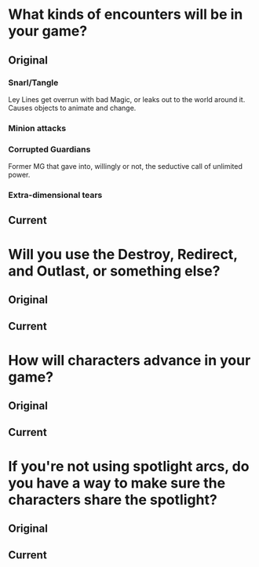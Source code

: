 # What kinds of encounters will be in your game?
## Original
### Snarl/Tangle 
Ley Lines get overrun with bad Magic, or leaks out to the world around it. Causes objects to animate and change.

### Minion attacks


### Corrupted Guardians
Former MG that gave into, willingly or not, the seductive call of unlimited power.

### Extra-dimensional tears


## Current


# Will you use the Destroy, Redirect, and Outlast, or something else?
## Original


## Current


# How will characters advance in your game?
## Original


## Current


# If you're not using spotlight arcs, do you have a way to make sure the characters share the spotlight?
## Original


## Current

